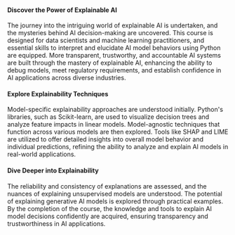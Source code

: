 #### Discover the Power of Explainable AI

The journey into the intriguing world of explainable AI is undertaken, and the mysteries behind AI decision-making are uncovered. This course is designed for data scientists and machine learning practitioners, and essential skills to interpret and elucidate AI model behaviors using Python are equipped. More transparent, trustworthy, and accountable AI systems are built through the mastery of explainable AI, enhancing the ability to debug models, meet regulatory requirements, and establish confidence in AI applications across diverse industries.

#### Explore Explainability Techniques

Model-specific explainability approaches are understood initially. Python's libraries, such as Scikit-learn, are used to visualize decision trees and analyze feature impacts in linear models. Model-agnostic techniques that function across various models are then explored. Tools like SHAP and LIME are utilized to offer detailed insights into overall model behavior and individual predictions, refining the ability to analyze and explain AI models in real-world applications.

#### Dive Deeper into Explainability

The reliability and consistency of explanations are assessed, and the nuances of explaining unsupervised models are understood. The potential of explaining generative AI models is explored through practical examples. By the completion of the course, the knowledge and tools to explain AI model decisions confidently are acquired, ensuring transparency and trustworthiness in AI applications.